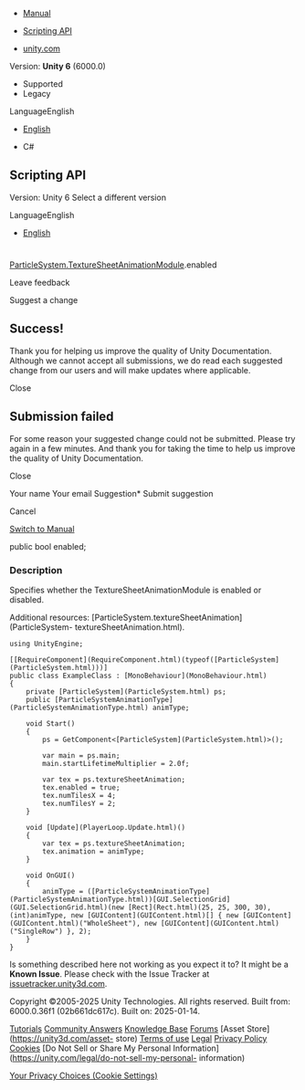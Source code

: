 [ ]()

  * [Manual](../Manual/index.html)
  * [Scripting API](../ScriptReference/index.html)

  * [unity.com](https://unity.com/)

Version: **Unity 6** (6000.0)

  * Supported
  * Legacy

LanguageEnglish

  * [English]()

  * C#

[ ](https://docs.unity3d.com)

## Scripting API

Version: Unity 6 Select a different version

LanguageEnglish

  * [English]()

#
[ParticleSystem.TextureSheetAnimationModule](ParticleSystem.TextureSheetAnimationModule.html).enabled

Leave feedback

Suggest a change

## Success!

Thank you for helping us improve the quality of Unity Documentation. Although
we cannot accept all submissions, we do read each suggested change from our
users and will make updates where applicable.

Close

## Submission failed

For some reason your suggested change could not be submitted. Please <a>try
again</a> in a few minutes. And thank you for taking the time to help us
improve the quality of Unity Documentation.

Close

Your name Your email Suggestion* Submit suggestion

Cancel

[Switch to Manual](../Manual/class-ParticleSystem.html "Go to ParticleSystem
Component in the Manual")

public bool enabled;

### Description

Specifies whether the TextureSheetAnimationModule is enabled or disabled.

Additional resources: [ParticleSystem.textureSheetAnimation](ParticleSystem-
textureSheetAnimation.html).

    
    
    using UnityEngine;  
      
    [[RequireComponent](RequireComponent.html)(typeof([ParticleSystem](ParticleSystem.html)))]
    public class ExampleClass : [MonoBehaviour](MonoBehaviour.html)
    {
        private [ParticleSystem](ParticleSystem.html) ps;
        public [ParticleSystemAnimationType](ParticleSystemAnimationType.html) animType;  
      
        void Start()
        {
            ps = GetComponent<[ParticleSystem](ParticleSystem.html)>();  
      
            var main = ps.main;
            main.startLifetimeMultiplier = 2.0f;  
      
            var tex = ps.textureSheetAnimation;
            tex.enabled = true;
            tex.numTilesX = 4;
            tex.numTilesY = 2;
        }  
      
        void [Update](PlayerLoop.Update.html)()
        {
            var tex = ps.textureSheetAnimation;
            tex.animation = animType;
        }  
      
        void OnGUI()
        {
            animType = ([ParticleSystemAnimationType](ParticleSystemAnimationType.html))[GUI.SelectionGrid](GUI.SelectionGrid.html)(new [Rect](Rect.html)(25, 25, 300, 30), (int)animType, new [GUIContent](GUIContent.html)[] { new [GUIContent](GUIContent.html)("WholeSheet"), new [GUIContent](GUIContent.html)("SingleRow") }, 2);
        }
    }
    

Is something described here not working as you expect it to? It might be a
**Known Issue**. Please check with the Issue Tracker at
[issuetracker.unity3d.com](https://issuetracker.unity3d.com).

Copyright ©2005-2025 Unity Technologies. All rights reserved. Built from:
6000.0.36f1 (02b661dc617c). Built on: 2025-01-14.

[Tutorials](https://unity3d.com/learn) [Community
Answers](https://answers.unity3d.com) [Knowledge
Base](https://support.unity3d.com/hc/en-us)
[Forums](https://forum.unity3d.com) [Asset Store](https://unity3d.com/asset-
store) [Terms of use](https://docs.unity3d.com/Manual/TermsOfUse.html)
[Legal](https://unity.com/legal) [Privacy
Policy](https://unity.com/legal/privacy-policy)
[Cookies](https://unity.com/legal/cookie-policy) [Do Not Sell or Share My
Personal Information](https://unity.com/legal/do-not-sell-my-personal-
information)

[Your Privacy Choices (Cookie Settings)](javascript:void\(0\);)

